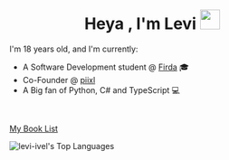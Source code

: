 <h1 align="center"><b>Heya , I'm Levi </b><img src="https://media.giphy.com/media/hvRJCLFzcasrR4ia7z/giphy.gif" width="35"></h1>

I'm 18 years old, and I'm currently:

- A Software Development student @ [Firda](https://www.firda.nl/) 🎓
- Co-Founder @ [piixl](https://piixl.io/)
- A Big fan of Python, C# and TypeScript 💻

<br>

[My Book List](https://github.com/levi-ivel/levi-ivel/blob/main/Booklist.md)


![levi-ivel's Top Languages](https://github-readme-stats.vercel.app/api/top-langs/?username=levi-ivel&theme=vue-dark&show_icons=true&hide_border=true&layout=compact)
